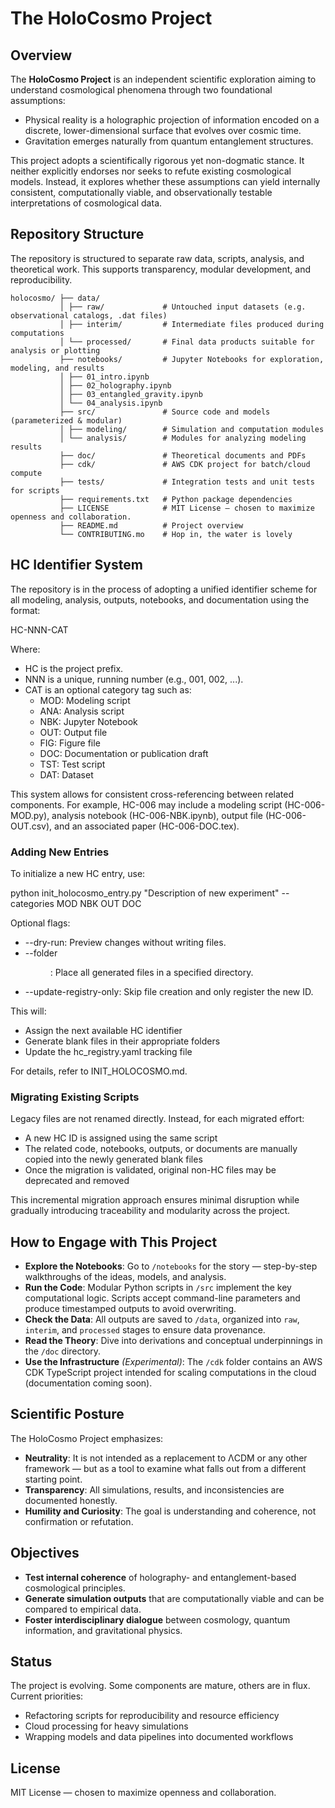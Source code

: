# The HoloCosmo Project

## Overview

The **HoloCosmo Project** is an independent scientific exploration aiming to understand cosmological phenomena through two foundational assumptions:

- Physical reality is a holographic projection of information encoded on a discrete, lower-dimensional surface that evolves over cosmic time.
- Gravitation emerges naturally from quantum entanglement structures.

This project adopts a scientifically rigorous yet non-dogmatic stance. It neither explicitly endorses nor seeks to refute existing cosmological models. Instead, it explores whether these assumptions can yield internally consistent, computationally viable, and observationally testable interpretations of cosmological data.

## Repository Structure

The repository is structured to separate raw data, scripts, analysis, and theoretical work. This supports transparency, modular development, and reproducibility.

```
holocosmo/ ├── data/
           │ ├── raw/             # Untouched input datasets (e.g. observational catalogs, .dat files)
           │ ├── interim/         # Intermediate files produced during computations
           │ └── processed/       # Final data products suitable for analysis or plotting
           ├── notebooks/         # Jupyter Notebooks for exploration, modeling, and results
           │ ├── 01_intro.ipynb
           │ ├── 02_holography.ipynb
           │ ├── 03_entangled_gravity.ipynb
           │ └── 04_analysis.ipynb
           ├── src/               # Source code and models (parameterized & modular)
           │ ├── modeling/        # Simulation and computation modules
           │ └── analysis/        # Modules for analyzing modeling results
           ├── doc/               # Theoretical documents and PDFs
           ├── cdk/               # AWS CDK project for batch/cloud compute
           ├── tests/             # Integration tests and unit tests for scripts
           ├── requirements.txt   # Python package dependencies
           ├── LICENSE            # MIT License — chosen to maximize openness and collaboration.
           ├── README.md          # Project overview
           └── CONTRIBUTING.mo    # Hop in, the water is lovely
```

## HC Identifier System

The repository is in the process of adopting a unified identifier scheme for all modeling, analysis, outputs, notebooks, and documentation using the format:

HC-NNN-CAT

Where:
- HC is the project prefix.
- NNN is a unique, running number (e.g., 001, 002, ...).
- CAT is an optional category tag such as:
  - MOD: Modeling script
  - ANA: Analysis script
  - NBK: Jupyter Notebook
  - OUT: Output file
  - FIG: Figure file
  - DOC: Documentation or publication draft
  - TST: Test script
  - DAT: Dataset

This system allows for consistent cross-referencing between related components. For example, HC-006 may include a modeling script (HC-006-MOD.py), analysis notebook (HC-006-NBK.ipynb), output file (HC-006-OUT.csv), and an associated paper (HC-006-DOC.tex).

### Adding New Entries

To initialize a new HC entry, use:

  python init_holocosmo_entry.py "Description of new experiment" --categories MOD NBK OUT DOC

Optional flags:
- --dry-run: Preview changes without writing files.
- --folder <dir>: Place all generated files in a specified directory.
- --update-registry-only: Skip file creation and only register the new ID.

This will:
- Assign the next available HC identifier
- Generate blank files in their appropriate folders
- Update the hc_registry.yaml tracking file

For details, refer to INIT_HOLOCOSMO.md.

### Migrating Existing Scripts

Legacy files are not renamed directly. Instead, for each migrated effort:
- A new HC ID is assigned using the same script
- The related code, notebooks, outputs, or documents are manually copied into the newly generated blank files
- Once the migration is validated, original non-HC files may be deprecated and removed

This incremental migration approach ensures minimal disruption while gradually introducing traceability and modularity across the project.

## How to Engage with This Project

- **Explore the Notebooks**: Go to `/notebooks` for the story — step-by-step walkthroughs of the ideas, models, and analysis.
- **Run the Code**: Modular Python scripts in `/src` implement the key computational logic. Scripts accept command-line parameters and produce timestamped outputs to avoid overwriting.
- **Check the Data**: All outputs are saved to `/data`, organized into `raw`, `interim`, and `processed` stages to ensure data provenance.
- **Read the Theory**: Dive into derivations and conceptual underpinnings in the `/doc` directory.
- **Use the Infrastructure** *(Experimental)*: The `/cdk` folder contains an AWS CDK TypeScript project intended for scaling computations in the cloud (documentation coming soon).

## Scientific Posture

The HoloCosmo Project emphasizes:

- **Neutrality**: It is not intended as a replacement to ΛCDM or any other framework — but as a tool to examine what falls out from a different starting point.
- **Transparency**: All simulations, results, and inconsistencies are documented honestly.
- **Humility and Curiosity**: The goal is understanding and coherence, not confirmation or refutation.

## Objectives

- **Test internal coherence** of holography- and entanglement-based cosmological principles.
- **Generate simulation outputs** that are computationally viable and can be compared to empirical data.
- **Foster interdisciplinary dialogue** between cosmology, quantum information, and gravitational physics.

## Status

The project is evolving. Some components are mature, others are in flux. Current priorities:

- Refactoring scripts for reproducibility and resource efficiency
- Cloud processing for heavy simulations
- Wrapping models and data pipelines into documented workflows

## License

MIT License — chosen to maximize openness and collaboration.